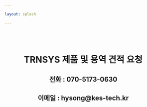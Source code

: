 ```yaml
---

layout: splash

---
```

<br>
<br>
<center><h1>TRNSYS 제품 및 용역 견적 요청</h1></center>
<center><h2>전화 : 070-5173-0630</h2></center>
<center><h2>이메일 : hysong@kes-tech.kr</h2></center>